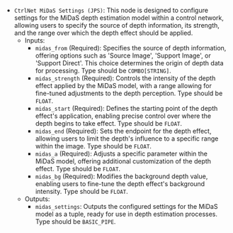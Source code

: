 - `CtrlNet MiDaS Settings (JPS)`: This node is designed to configure settings for the MiDaS depth estimation model within a control network, allowing users to specify the source of depth information, its strength, and the range over which the depth effect should be applied.
    - Inputs:
        - `midas_from` (Required): Specifies the source of depth information, offering options such as 'Source Image', 'Support Image', or 'Support Direct'. This choice determines the origin of depth data for processing. Type should be `COMBO[STRING]`.
        - `midas_strength` (Required): Controls the intensity of the depth effect applied by the MiDaS model, with a range allowing for fine-tuned adjustments to the depth perception. Type should be `FLOAT`.
        - `midas_start` (Required): Defines the starting point of the depth effect's application, enabling precise control over where the depth begins to take effect. Type should be `FLOAT`.
        - `midas_end` (Required): Sets the endpoint for the depth effect, allowing users to limit the depth's influence to a specific range within the image. Type should be `FLOAT`.
        - `midas_a` (Required): Adjusts a specific parameter within the MiDaS model, offering additional customization of the depth effect. Type should be `FLOAT`.
        - `midas_bg` (Required): Modifies the background depth value, enabling users to fine-tune the depth effect's background intensity. Type should be `FLOAT`.
    - Outputs:
        - `midas_settings`: Outputs the configured settings for the MiDaS model as a tuple, ready for use in depth estimation processes. Type should be `BASIC_PIPE`.
